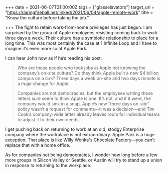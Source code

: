 +++
date = 2021-06-07T21:00:00Z
tags = ["glasselavators"]
target_url = "https://daringfireball.net/linked/2021/06/04/apple-remote-work"
title = "Know the culture before taking the job."

+++
The fight to retain work-from-home privileges has just begun. I am surprised by the group of Apple employees resisting coming back to work three days a week. Their culture has a symbiotic relationship to place for a long time. This was most certainly the case at 1 Infinite Loop and I have to imagine it’s even more so at Apple Park.

I can hear John now as if he’s reading his post: 

> Who are these people who took jobs at Apple not knowing the company’s on-site culture? Do they think Apple built a new $4 billion campus on a lark? Three days a week on-site and two days remote is a *huge* change for Apple.
>
> Companies are not democracies, but the employees writing these letters sure seem to think Apple is one. It’s not, and if it were, the company would sink in a snap. Apple’s new “three days on-site” policy wasn’t a request for comments—it was a decision—and Tim Cook’s company-wide letter already leaves room for individual teams to adjust it to their own needs.

I get pushing back on returning to work at an old, stodgy Enterprise company where the workplace is not extraordinary. Apple Park is a huge exception. That place is like Willy Wonka's Chocolate Factory—you can't replace that with a home office.

As for companies not being democracies, I wonder how long before a few more groups in Silicon Valley or Seattle, or Austin will try to stand up a union in response to returning to the workplace.